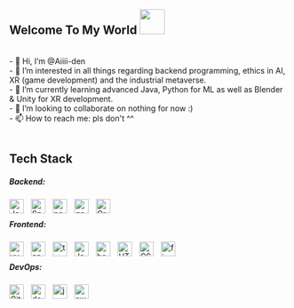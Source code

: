<h2>Welcome To My World <img src="https://github.com/Aiiii-den/Aiiii-den/assets/90792476/6b893a60-cfd4-47e6-a52b-9718a0a5940e" width="45px"></h2>   
</br>
- 👋 Hi, I’m @Aiiii-den <br>
- 👀 I’m interested in all things regarding backend programming, ethics in AI, XR (game development) and the industrial metaverse. <br>
- 🌱 I’m currently learning advanced Java, Python for ML as well as Blender & Unity for XR development. <br>
- 💞️ I’m looking to collaborate on nothing for now :) <br>
- 📫 How to reach me: pls don't ^^ <br>
</br>

<h2 align="left">Tech Stack</h2>
<!--<h3><em>P R O F E S S I O N A L</em></h3>-->
<div style="display: inline">
<h5>Backend: </h5>
<!--<img align="left" width="26px" src="https://cdn.jsdelivr.net/gh/devicons/devicon/icons/java/java-original.svg" style="padding-right:10px; display=inline"/>-->
<img align="left" width="26px" alt="Java" src="https://cdn.jsdelivr.net/gh/devicons/devicon/icons/java/java-original-wordmark.svg" style="padding-right:10px;"/>
<img align="left" width="26px" alt="Spring" src="https://cdn.jsdelivr.net/gh/devicons/devicon/icons/spring/spring-original-wordmark.svg" style="padding-right:10px;"/>
<img align="left" width="26px" alt="nodejs" src="https://cdn.jsdelivr.net/gh/devicons/devicon/icons/nodejs/nodejs-original-wordmark.svg" style="padding-right:10px;"/>    
<!--<img align="left" width="26px" alt="express" src="https://cdn.jsdelivr.net/gh/devicons/devicon/icons/express/express-original-wordmark.svg" style="padding-right:10px;"/>-->
<img align="left" width="26px" alt="go" src="https://cdn.jsdelivr.net/gh/devicons/devicon/icons/go/go-original-wordmark.svg" style="padding-right:10px;"/>
<!--<img align="left" alt="Node.js" width="26px" src="https://cdn.jsdelivr.net/gh/devicons/devicon/icons/nodejs/nodejs-original.svg" style="padding-right:10px;"/>-->
<img align="left" alt="GraphQL" width="26px" src="https://cdn.jsdelivr.net/gh/devicons/devicon/icons/graphql/graphql-plain-wordmark.svg" style="padding-right:10px;" />  
</div>  
<br>

<div style="display: inline">
<h5>Frontend: </h5>
<img align="left" width="26px" alt="vuejs" src="https://cdn.jsdelivr.net/gh/devicons/devicon/icons/vuejs/vuejs-original.svg" style="padding-right:10px;"/>
<img align="left" width="26px" alt="angular" src="https://cdn.jsdelivr.net/gh/devicons/devicon/icons/angularjs/angularjs-original.svg" style="padding-right:10px;"/>
<img align="left" width="26px" alt="typescript" src="https://cdn.jsdelivr.net/gh/devicons/devicon/icons/typescript/typescript-original.svg" style="padding-right:10px;"/>   
<img align="left" align="left" alt="JavaScript" width="26px" src="https://cdn.jsdelivr.net/gh/devicons/devicon/icons/javascript/javascript-original.svg" style="padding-right:10px;" />
<!--<img align="left" width="26px" src="https://cdn.jsdelivr.net/gh/devicons/devicon/icons/jest/jest-plain.svg" style="padding-right:10px;"/>-->
<!--<img align="left" width="26px" alt="vuetify" src="https://cdn.jsdelivr.net/gh/devicons/devicon/icons/vuetify/vuetify-original.svg" style="padding-right:10px;"/>-->
<img align="left" width="26px" alt="bootstrap" src="https://cdn.jsdelivr.net/gh/devicons/devicon/icons/bootstrap/bootstrap-original.svg" style="padding-right:10px;"/>
<img align="left" alt="HTML5" width="26px" src="https://cdn.jsdelivr.net/gh/devicons/devicon/icons/html5/html5-original.svg" style="padding-right:10px;" />
<img align="left" alt="CSS3" width="26px" src="https://cdn.jsdelivr.net/gh/devicons/devicon/icons/css3/css3-original.svg" style="padding-right:10px;" />
<img align="left" width="26px" alt="figma" src="https://cdn.jsdelivr.net/gh/devicons/devicon/icons/figma/figma-original.svg" style="padding-right:10px;" />
</div>
<br>  
<!--
<div>
<h6 style="display: inline">Database: </h6>
<img align="left" width="26px" alt="postgresql" src="https://cdn.jsdelivr.net/gh/devicons/devicon/icons/postgresql/postgresql-original-wordmark.svg" style="padding-right:10px;"/>
<img align="left" width="26px" alt="microsoftsqlserver" src="https://cdn.jsdelivr.net/gh/devicons/devicon/icons/microsoftsqlserver/microsoftsqlserver-plain-wordmark.svg" style="padding-right:10px;"/>     
<img align="left" alt="MongoDB" alt="mongodb" width="26px" src="https://cdn.jsdelivr.net/gh/devicons/devicon/icons/mongodb/mongodb-original.svg" style="padding-right:10px;" />
</div>
<br>-->

<div style="display: inline">
<h5>DevOps: </h5>
<!--<img align="left" width="26px" alt="git" src="https://cdn.jsdelivr.net/gh/devicons/devicon/icons/git/git-original-wordmark.svg" style="padding-right:10px;"/>-->   
<img align="left" alt="Git" width="26px" src="https://cdn.jsdelivr.net/gh/devicons/devicon/icons/git/git-original.svg" style="padding-right:10px;" />
<!--<img align="left" width="26px" alt="github" src="https://cdn.jsdelivr.net/gh/devicons/devicon/icons/github/github-original-wordmark.svg" style="padding-right:10px;"/>         
<img align="left" width="26px" alt="gitlab" src="https://cdn.jsdelivr.net/gh/devicons/devicon/icons/gitlab/gitlab-original-wordmark.svg" style="padding-right:10px;"/>-->
<img align="left" width="26px" alt=docker" src="https://cdn.jsdelivr.net/gh/devicons/devicon/icons/docker/docker-original-wordmark.svg" style="padding-right:10px;"/>
<img align="left" width="26px" alt="jenkins" src="https://cdn.jsdelivr.net/gh/devicons/devicon/icons/jenkins/jenkins-original.svg" style="padding-right:10px;"/>
<img align="left" width="26px" alt="aws" src="https://cdn.jsdelivr.net/gh/devicons/devicon/icons/amazonwebservices/amazonwebservices-original-wordmark.svg" style="padding-right:10px;"/>
</div>
<br>
<!--
<div style="display: inline">
<h6>IDEs:</h6>
<img align="left" width="26px" alt="intellij" src="https://cdn.jsdelivr.net/gh/devicons/devicon/icons/intellij/intellij-plain.svg" style="padding-right:10px;"/>
<img align="left" alt="Visual Studio Code" width="26px" src="https://cdn.jsdelivr.net/gh/devicons/devicon/icons/vscode/vscode-original.svg" style="padding-right:10px;" />
<img align="left" width="26px" alt="Visual Studio" src="https://cdn.jsdelivr.net/gh/devicons/devicon/icons/visualstudio/visualstudio-plain.svg" style="padding-right:10px;"/>
</div>
<br>
</br>-->
<!--
</br>
<h3><em>F U N S I E S</em></h3>
<div style="display: inline">
<h6>Game Development: </h6>
<img align="left" width="26px" alt="unity" src="https://cdn.jsdelivr.net/gh/devicons/devicon/icons/unity/unity-original-wordmark.svg" style="padding-right:10px;"/>       
<img align="left" width="26px" alt="unreal engine" src="https://cdn.jsdelivr.net/gh/devicons/devicon/icons/unrealengine/unrealengine-original-wordmark.svg" style="padding-right:10px;"/>         
<img align="left" width="26px" alt="csharp" src="https://cdn.jsdelivr.net/gh/devicons/devicon/icons/csharp/csharp-original.svg" style="padding-right:10px;"/>
<img align="left" width="26px" alt="cplusplus" src="https://cdn.jsdelivr.net/gh/devicons/devicon/icons/cplusplus/cplusplus-original.svg" style="padding-right:10px;"/>
<!--<img align="left" width="26px" alt="blender" src="https://cdn.jsdelivr.net/gh/devicons/devicon/icons/blender/blender-original-wordmark.svg" style="padding-right:10px;"/>
<img align="left" width="26px" alt="kotlin" src="https://cdn.jsdelivr.net/gh/devicons/devicon/icons/kotlin/kotlin-original-wordmark.svg" style="padding-right:10px;"/>
</div>
<br>   -->

